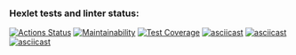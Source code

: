 ### Hexlet tests and linter status:
[![Actions Status](https://github.com/IProrock/java-project-61/workflows/hexlet-check/badge.svg)](https://github.com/IProrock/java-project-61/actions)
[![Maintainability](https://api.codeclimate.com/v1/badges/86afa6a17a412656ce68/maintainability)](https://codeclimate.com/github/IProrock/java-project-61/maintainability)
[![Test Coverage](https://api.codeclimate.com/v1/badges/86afa6a17a412656ce68/test_coverage)](https://codeclimate.com/github/IProrock/java-project-61/test_coverage)
[![asciicast](https://asciinema.org/a/4cGPdthqZA6A5NTjLfTp0y7qW.svg)](https://asciinema.org/a/4cGPdthqZA6A5NTjLfTp0y7qW)
[![asciicast](https://asciinema.org/a/GeqCXddmWvqbyzaW5lNnad7jD.svg)](https://asciinema.org/a/GeqCXddmWvqbyzaW5lNnad7jD)
[![asciicast](https://asciinema.org/a/nLHZnmrTtxxnxJtWtpFMCkSVv.svg)](https://asciinema.org/a/nLHZnmrTtxxnxJtWtpFMCkSVv)